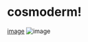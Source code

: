 # cosmoderm!
[image](https://github.com/Ivya53/cosmoderm/assets/124029584/c6324b47-0266-4e8a-a0ee-6aad8e1b5c11)
![image](https://github.com/Ivya53/cosmoderm/assets/124029584/c9b085b5-5187-43fe-8124-eaab68bb9865)

